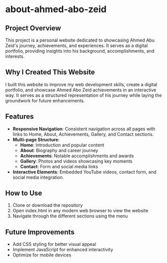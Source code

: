 # about-ahmed-abo-zeid

## Project Overview

This project is a personal website dedicated to showcasing Ahmed Abu Zeid's journey, achievements, and experiences. It serves as a digital portfolio, providing insights into his background, accomplishments, and interests.

## Why I Created This Website

  I built this website to improve my web development skills, create a digital portfolio, and showcase Ahmed Abo Zeid achievements in an interactive way. It serves as a structured representation of his journey while laying the groundwork for future enhancements.

  ## Features

- **Responsive Navigation**: Consistent navigation across all pages with links to Home, About, Achievements, Gallery, and Contact sections.
- **Multi-page Structure**: 
  - **Home**: Introduction and popular content
  - **About**: Biography and career journey
  - **Achievements**: Notable accomplishments and awards
  - **Gallery**: Photos and videos showcasing key moments
  - **Contact**: Form and social media links
- **Interactive Elements**: Embedded YouTube videos, contact form, and social media integration.

## How to Use

1. Clone or download the repository
2. Open index.html in any modern web browser to view the website
3. Navigate through the different sections using the menu

## Future Improvements

- Add CSS styling for better visual appeal
- Implement JavaScript for enhanced interactivity
- Optimize for mobile devices
